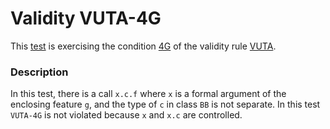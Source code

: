 # Validity VUTA-4G

This [test](.) is exercising the condition [4G](../Readme.md) of the validity rule [VUTA](../../vuta/Readme.md).

### Description

In this test, there is a call `x.c.f` where `x` is a formal argument of the enclosing feature `g`, and the type of `c` in class `BB` is not separate. In this test `VUTA-4G` is not violated because `x` and `x.c` are controlled.

